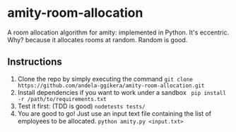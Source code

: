 # amity-room-allocation
A room allocation algorithm for amity: implemented in Python.
It's eccentric. Why? because it allocates rooms at random. Random is good.

## Instructions
1. Clone the repo by simply executing the command
`` git clone https://github.com/andela-ggikera/amity-room-allocation.git ``
2. Install dependencies if you want to work under a sandbox
	`` pip install -r /path/to/requirements.txt``
3. Test it first: (TDD is good) `` nodetests tests/ ``
4. You are good to go! Just use an input text file containing the list of employees to be allocated.
	`` python amity.py <input.txt> ``



